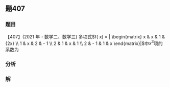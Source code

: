 ## 题407
### 题目
【407】(2021 年・数学二、数学三) 多项式$f( x)  = | \begin{matrix} x & x & 1 & {2x} \\  1 & x & 2 &  - 1 \\  2 & 1 & x & 1 \\  2 &  - 1 & 1 & x \end{matrix}|$中${x}^{3}$项的系数为
### 分析

### 解